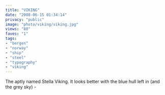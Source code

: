 ```yaml
---
title: "VIKING"
date: "2008-06-15 01:34:14"
privacy: "public"
image: "photo/viking/viking.jpg"
views: "80"
faves: "1"
tags:
- "bergen"
- "norway"
- "ship"
- "steel"
- "typography"
- "viking"
---
```

The aptly named Stella Viking. It looks better with the blue hull left in (and the grey sky) - <a href="/photos/2008/06/15/viking"></a>
